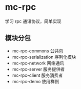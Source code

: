 # mc-rpc

学习 rpc 通讯协议，简单实现

## 模块分包

- mc-rpc-commons 公共包
- mc-rpc-serialization 序列化模块
- mc-rpc-network 网络通讯
- mc-rpc-server 服务提供者
- mc-rpc-client 服务消费者
- mc-rpc-demo 使用样例
